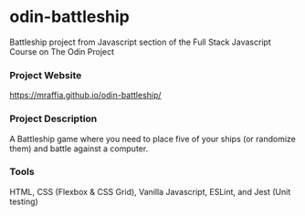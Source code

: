 # odin-battleship
Battleship project from Javascript section of the Full Stack Javascript Course on The Odin Project

### Project Website
https://mraffia.github.io/odin-battleship/

### Project Description
A Battleship game where you need to place five of your ships (or randomize them) and battle against a computer.

### Tools
HTML, CSS (Flexbox & CSS Grid), Vanilla Javascript, ESLint, and Jest (Unit testing)
